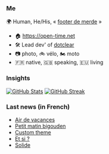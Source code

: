### Me

🌍 Human, He/His, « [footer de merde](https://open-time.net/post/2013/07/17/La-veritable-histoire-du-Footer-de-merde-) » 
* 🏠 https://open-time.net 
* 🛠️ Lead dev' of [dotclear](https://git.dotclear.org/dev/dotclear)
* 📷 photo, 🚲 vélo, 🏍️ moto 
* 🇫🇷 native, 🇬🇧 speaking, 🇪🇺 living

### Insights

[![GitHub Stats](https://github-readme-stats-sigma-five.vercel.app/api?username=franck-paul)](https://github.com/franck-paul)
[![GitHub Streak](https://github-readme-streak-stats.herokuapp.com?user=franck-paul)](https://git.io/streak-stats)

### Last news (in French)

<!-- BLOG-POST-LIST:START -->
- [Air de vacances](https://open-time.net/post/2023/09/11/Air-de-vacances)
- [Petit matin bigouden](https://open-time.net/post/2023/09/10/Petit-matin-bigouden)
- [Custom theme](https://open-time.net/post/2023/09/09/Custom-theme)
- [Et si ?](https://open-time.net/post/2023/09/08/Et-si)
- [Solide](https://open-time.net/post/2023/09/07/Solide)
<!-- BLOG-POST-LIST:END -->
